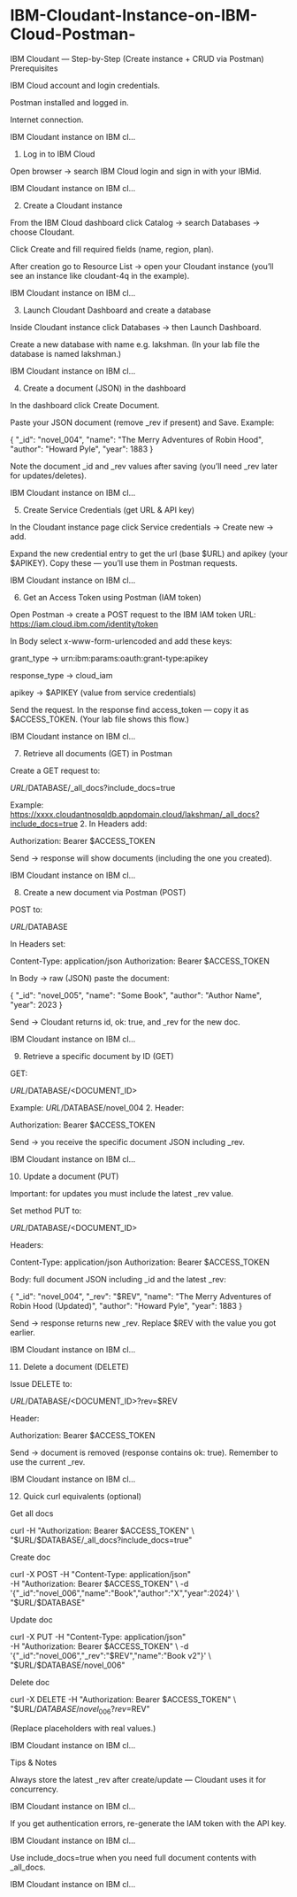 # IBM-Cloudant-Instance-on-IBM-Cloud-Postman-

IBM Cloudant — Step-by-Step (Create instance + CRUD via Postman)
Prerequisites

IBM Cloud account and login credentials.

Postman installed and logged in.

Internet connection. 

IBM Cloudant instance on IBM cl…

1. Log in to IBM Cloud

Open browser → search IBM Cloud login and sign in with your IBMid. 

IBM Cloudant instance on IBM cl…

2. Create a Cloudant instance

From the IBM Cloud dashboard click Catalog → search Databases → choose Cloudant.

Click Create and fill required fields (name, region, plan).

After creation go to Resource List → open your Cloudant instance (you’ll see an instance like cloudant-4q in the example). 

IBM Cloudant instance on IBM cl…

3. Launch Cloudant Dashboard and create a database

Inside Cloudant instance click Databases → then Launch Dashboard.

Create a new database with name e.g. lakshman. (In your lab file the database is named lakshman.) 

IBM Cloudant instance on IBM cl…

4. Create a document (JSON) in the dashboard

In the dashboard click Create Document.

Paste your JSON document (remove _rev if present) and Save. Example:

{
  "_id": "novel_004",
  "name": "The Merry Adventures of Robin Hood",
  "author": "Howard Pyle",
  "year": 1883
}


Note the document _id and _rev values after saving (you’ll need _rev later for updates/deletes). 

IBM Cloudant instance on IBM cl…

5. Create Service Credentials (get URL & API key)

In the Cloudant instance page click Service credentials → Create new → add.

Expand the new credential entry to get the url (base $URL) and apikey (your $APIKEY). Copy these — you’ll use them in Postman requests. 

IBM Cloudant instance on IBM cl…

6. Get an Access Token using Postman (IAM token)

Open Postman → create a POST request to the IBM IAM token URL:
https://iam.cloud.ibm.com/identity/token

In Body select x-www-form-urlencoded and add these keys:

grant_type → urn:ibm:params:oauth:grant-type:apikey

response_type → cloud_iam

apikey → $APIKEY (value from service credentials)

Send the request. In the response find access_token — copy it as $ACCESS_TOKEN. (Your lab file shows this flow.) 

IBM Cloudant instance on IBM cl…

7. Retrieve all documents (GET) in Postman

Create a GET request to:

$URL/$DATABASE/_all_docs?include_docs=true


Example: https://xxxx.cloudantnosqldb.appdomain.cloud/lakshman/_all_docs?include_docs=true
2. In Headers add:

Authorization: Bearer $ACCESS_TOKEN


Send → response will show documents (including the one you created). 

IBM Cloudant instance on IBM cl…

8. Create a new document via Postman (POST)

POST to:

$URL/$DATABASE


In Headers set:

Content-Type: application/json
Authorization: Bearer $ACCESS_TOKEN


In Body → raw (JSON) paste the document:

{
  "_id": "novel_005",
  "name": "Some Book",
  "author": "Author Name",
  "year": 2023
}


Send → Cloudant returns id, ok: true, and _rev for the new doc. 

IBM Cloudant instance on IBM cl…

9. Retrieve a specific document by ID (GET)

GET:

$URL/$DATABASE/<DOCUMENT_ID>


Example: $URL/$DATABASE/novel_004
2. Header:

Authorization: Bearer $ACCESS_TOKEN


Send → you receive the specific document JSON including _rev. 

IBM Cloudant instance on IBM cl…

10. Update a document (PUT)

Important: for updates you must include the latest _rev value.

Set method PUT to:

$URL/$DATABASE/<DOCUMENT_ID>


Headers:

Content-Type: application/json
Authorization: Bearer $ACCESS_TOKEN


Body: full document JSON including _id and the latest _rev:

{
  "_id": "novel_004",
  "_rev": "$REV",
  "name": "The Merry Adventures of Robin Hood (Updated)",
  "author": "Howard Pyle",
  "year": 1883
}


Send → response returns new _rev. Replace $REV with the value you got earlier. 

IBM Cloudant instance on IBM cl…

11. Delete a document (DELETE)

Issue DELETE to:

$URL/$DATABASE/<DOCUMENT_ID>?rev=$REV


Header:

Authorization: Bearer $ACCESS_TOKEN


Send → document is removed (response contains ok: true). Remember to use the current _rev. 

IBM Cloudant instance on IBM cl…

12. Quick curl equivalents (optional)

Get all docs

curl -H "Authorization: Bearer $ACCESS_TOKEN" \
  "$URL/$DATABASE/_all_docs?include_docs=true"


Create doc

curl -X POST -H "Content-Type: application/json" \
  -H "Authorization: Bearer $ACCESS_TOKEN" \
  -d '{"_id":"novel_006","name":"Book","author":"X","year":2024}' \
  "$URL/$DATABASE"


Update doc

curl -X PUT -H "Content-Type: application/json" \
  -H "Authorization: Bearer $ACCESS_TOKEN" \
  -d '{"_id":"novel_006","_rev":"$REV","name":"Book v2"}' \
  "$URL/$DATABASE/novel_006"


Delete doc

curl -X DELETE -H "Authorization: Bearer $ACCESS_TOKEN" \
  "$URL/$DATABASE/novel_006?rev=$REV"


(Replace placeholders with real values.) 

IBM Cloudant instance on IBM cl…

Tips & Notes

Always store the latest _rev after create/update — Cloudant uses it for concurrency. 

IBM Cloudant instance on IBM cl…

If you get authentication errors, re-generate the IAM token with the API key. 

IBM Cloudant instance on IBM cl…

Use include_docs=true when you need full document contents with _all_docs. 

IBM Cloudant instance on IBM cl…
